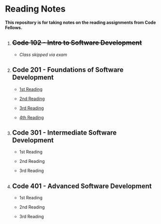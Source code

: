 # Reading Notes

**This repository is for taking notes on the reading assignments from Code Fellows.**

1. ## ~~Code 102 - Intro to Software Development~~

   - *Class skipped via exam*

2. ## Code 201 - Foundations of Software Development

   - [1st Reading](./201/class-01.md)

   - [2nd Reading](./201/class-02.md)

   - [3rd Reading](./201/class-03.md)

   - [4th Reading](./201/class-04.md)

3. ## Code 301 - Intermediate Software Development

   - 1st Reading
  
   - 2nd Reading

   - 3rd Reading

4. ## Code 401 - Advanced Software Development

   - 1st Reading

   - 2nd Reading

   - 3rd Reading
